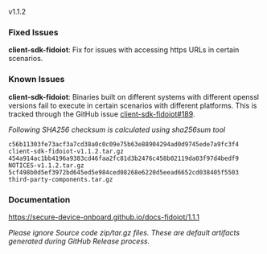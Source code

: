 v1.1.2

### Fixed Issues

**client-sdk-fidoiot**: Fix for issues with accessing https URLs in certain scenarios. 

### Known Issues

**client-sdk-fidoiot**: Binaries built on different systems with different openssl versions fail to execute in certain scenarios with different platforms. 
 This is tracked through the GitHub issue [client-sdk-fidoiot#189](https://github.com/secure-device-onboard/client-sdk-fidoiot/issues/189).


*Following SHA256 checksum is calculated using sha256sum tool*
```
c56b11303fe73acf3a7cd38a0c0c09e75b63e88904294ad0d9745ede7a9fc3f4 client-sdk-fidoiot-v1.1.2.tar.gz
454a914ac1bb4196a9383cd46faa2fc81d3b2476c458b02119da03f97d4bedf9 NOTICES-v1.1.2.tar.gz
5cf498b0d5ef3972bd645ed5e984ced08268e6220d5eead6652cd038405f5503 third-party-components.tar.gz
```

### Documentation

https://secure-device-onboard.github.io/docs-fidoiot/1.1.1

*Please ignore Source code zip/tar.gz files. These are default artifacts generated during GitHub Release process.*

